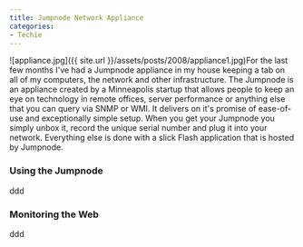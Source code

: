 ```yaml
---
title: Jumpnode Network Appliance
categories:
- Techie
---
```


![appliance.jpg]({{ site.url }}/assets/posts/2008/appliance1.jpg)For the last few months I've had a Jumpnode appliance in my house keeping a tab on all of my computers, the network and other infrastructure. The Jumpnode is an appliance created by a Minneapolis startup that allows people to keep an eye on technology in remote offices, server performance or anything else that you can query via SNMP or WMI. It delivers on it's promise of ease-of-use and exceptionally simple setup.
When you get your Jumpnode you simply unbox it, record the unique serial number and plug it into your network. Everything else is done with a slick Flash application that is hosted by Jumpnode.

<!-- more -->

### Using the Jumpnode

ddd

### Monitoring the Web

ddd
